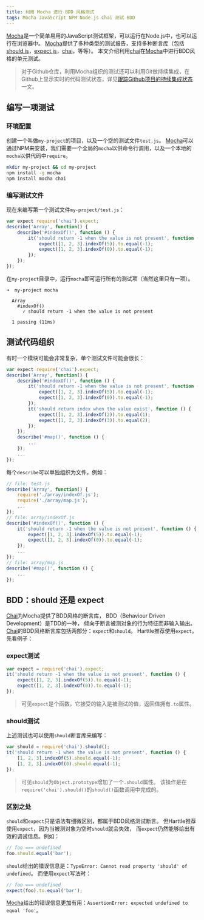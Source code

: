 ```yaml
---
title: 利用 Mocha 进行 BDD 风格测试
tags: Mocha JavaScript NPM Node.js Chai 测试 BDD
---
```


[Mocha][mocha]是一个简单易用的JavaScript测试框架，可以运行在Node.js中，也可以运行在浏览器中。
[Mocha][mocha]提供了多种类型的测试报告，支持多种断言库（包括[should.js][should.js]，[expect.js][expect.js]，[chai][chai]，等等）。
本文介绍利用[chai][chai]在[Mocha][mocha]中进行BDD风格的单元测试。

<!--more-->

> 对于Github仓库，利用Mocha组织的测试还可以利用Git做持续集成，在Github上显示实时的代码测试状态，详见[跟踪Github项目的持续集成状态][github-ci]一文。

## 编写一项测试

### 环境配置

创建一个叫做`my-project`的项目，以及一个空的测试文件`test.js`。
[Mocha][mocha]可以通过NPM来安装，我们需要一个全局的`mocha`以供命令行调用，以及一个本地的`mocha`以供代码中`require`。

```bash
mkdir my-project && cd my-project
npm install -g mocha
npm install mocha chai
```

### 编写测试文件

现在来编写第一个测试文件`my-project/test.js`：

```javascript
var expect require('chai').expect;
describe('Array', function() {
    describe('#indexOf()', function () {
        it('should return -1 when the value is not present', function () {
            expect([1, 2, 3].indexOf(5)).to.equal(-1);
            expect([1, 2, 3].indexOf(0)).to.equal(-1);
        });
    });
});
```

在`my-project`目录中，运行`mocha`即可运行所有的测试项（当然这里只有一项）。

```
➜  my-project mocha

  Array
    #indexOf()
      ✓ should return -1 when the value is not present

  1 passing (11ms)
```

## 测试代码组织

有时一个模块可能会非常复杂，单个测试文件可能会很长：

```javascript
var expect require('chai').expect;
describe('Array', function() {
    describe('#indexOf()', function () {
        it('should return -1 when the value is not present', function () {
            expect([1, 2, 3].indexOf(5)).to.equal(-1);
            expect([1, 2, 3].indexOf(0)).to.equal(-1);
        });
        it('should return index when the value exist', function () {
            expect([1, 2, 3].indexOf(2)).to.equal(1);
            expect([1, 2, 3].indexOf(3)).to.equal(2);
        });
    });
    describe('#map()', function () {
        ...
    });
    ...
});
```

每个`describe`可以单独组织为文件，例如：

```javascript
// file: test.js
describe('Array', function() {
    require('./array/indexOf.js');
    require('./array/map.js');
    ...
});
// file: array/indexOf.js
describe('#indexOf()', function () {
    it('should return -1 when the value is not present', function () {
        expect([1, 2, 3].indexOf(5)).to.equal(-1);
        expect([1, 2, 3].indexOf(0)).to.equal(-1);
    });
    ...
});
// file: array/map.js
describe('#map()', function () {
    ...
});
```

## BDD：should 还是 expect

[Chai][chai]为Mocha提供了BDD风格的断言库，
BDD（Behaviour Driven Development）是TDD的一种，
倾向于断言被测对象的行为特征而非输入输出。
[Chai][chai]的BDD风格断言库包括两部分：`expect`和`should`。
Harttle推荐使用`expect`。先看例子：

### expect测试

```javascript
var expect = require('chai').expect;
it('should return -1 when the value is not present', function () {
    expect([1, 2, 3].indexOf(5)).to.equal(-1);
    expect([1, 2, 3].indexOf(0)).to.equal(-1);
});
```

> 可见`expect`是个函数，它接受的输入是被测试的值，返回值拥有`.to`属性。

### should测试

上述测试也可以使用`should`断言库来编写：

```javascript
var should = require('chai').should();
it('should return -1 when the value is not present', function () {
    [1, 2, 3].indexOf(5).should.equal(-1);
    [1, 2, 3].indexOf(0).should.equal(-1);
});
```

> 可见`should`为`Object.prototype`增加了一个`.should`属性。
> 该操作是在`require('chai').should()`的`should()`函数调用中完成的。

### 区别之处

`should`和`expect`只是语法有细微区别，都属于BDD风格测试断言。
但Harttle推荐使用`expect`，因为当被测对象为空时`should`就会失效，
而`expect`仍然能够给出有效的调试信息。例如：

```javascript
// foo === undefined
foo.should.equal('bar');
```

`should`给出的错误信息是：`TypeError: Cannot read property 'should' of undefined`。
而使用`expect`写法时：

```javascript
// foo === undefined
expect(foo).to.equal('bar');
```

[Mocha][mocha]给出的错误信息更加有用：`AssertionError: expected undefined to equal 'foo'`。

[mocha]: https://mochajs.org/
[should.js]: https://github.com/shouldjs/should.js
[expect.js]: https://github.com/LearnBoost/expect.js
[chai]: http://chaijs.com/
[github-ci]: /2016/04/30/github-ci.html
